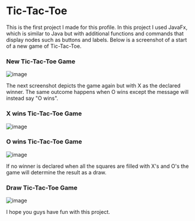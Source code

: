 # Tic-Tac-Toe

This is the first project I made for this profile. In this project I used JavaFx, which is similar to Java but with additional functions and commands that display nodes such as buttons and labels. Below is a screenshot of a start of a new game of Tic-Tac-Toe.

### New Tic-Tac-Toe Game
![image](https://user-images.githubusercontent.com/40302096/43850747-c7f6f09c-9b06-11e8-8c85-c852a8faa3d8.png)

The next screenshot depicts the game again but with X as the declared winner. The same outcome happens when O wins except the message will
instead say "O wins".
### X wins Tic-Tac-Toe Game
![image](https://user-images.githubusercontent.com/40302096/43850670-88b6b39a-9b06-11e8-945b-8527002fc199.png)      

### O wins Tic-Tac-Toe Game
![image](https://user-images.githubusercontent.com/40302096/43851002-82eb7b70-9b07-11e8-97d9-1452b8c46d7d.png)


If no winner is declared when all the squares are filled with X's and O's the game will determine the result as a draw.

### Draw Tic-Tac-Toe Game
![image](https://user-images.githubusercontent.com/40302096/43851213-067ec622-9b08-11e8-91dd-16bddb47a4df.png)

I hope you guys have fun with this project.
